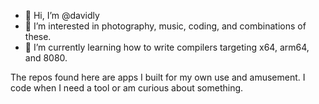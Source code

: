 - 👋 Hi, I’m @davidly
- 👀 I’m interested in photography, music, coding, and combinations of these.
- 🌱 I’m currently learning how to write compilers targeting x64, arm64, and 8080.

The repos found here are apps I built for my own use and amusement. I code when I need a tool or am curious about something.


